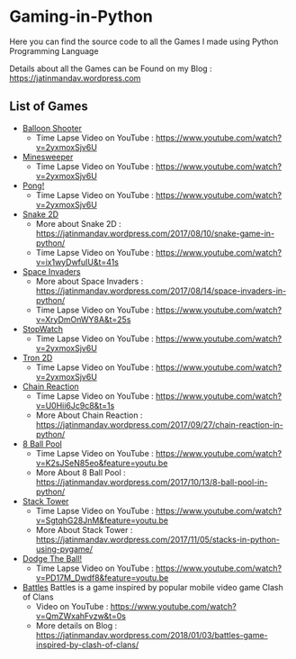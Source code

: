 # Gaming-in-Python

Here you can find the source code to all the Games I made using Python Programming Language

Details about all the Games can be Found on my Blog : https://jatinmandav.wordpress.com

## List of Games
- [Balloon Shooter](BalloonShooter/)
  - Time Lapse Video on YouTube : https://www.youtube.com/watch?v=2yxmoxSjv6U
- [Minesweeper](Minesweeper/)
  - Time Lapse Video on YouTube :  https://www.youtube.com/watch?v=2yxmoxSjv6U
- [Pong!](Pong/)
  - Time Lapse Video on YouTube :  https://www.youtube.com/watch?v=2yxmoxSjv6U
- [Snake 2D](Snake_2d/)
  - More about Snake 2D : https://jatinmandav.wordpress.com/2017/08/10/snake-game-in-python/
  - Time Lapse Video on YouTube : https://www.youtube.com/watch?v=ix1wyDwfuIU&t=41s
- [Space Invaders](Space_Invaders/)
  - More about Space Invaders : https://jatinmandav.wordpress.com/2017/08/14/space-invaders-in-python/
  - Time Lapse Video on YouTube : https://www.youtube.com/watch?v=XryDmOnWY8A&t=25s
- [StopWatch](Stopwatch/)
  - Time Lapse Video on YouTube :  https://www.youtube.com/watch?v=2yxmoxSjv6U
- [Tron 2D](Tron/)
  - Time Lapse Video on YouTube :  https://www.youtube.com/watch?v=2yxmoxSjv6U
- [Chain Reaction](Chain_Reaction/)
  - Time Lapse Video on YouTube : https://www.youtube.com/watch?v=U0Hii6Jc9c8&t=1s
  - More About Chain Reaction : https://jatinmandav.wordpress.com/2017/09/27/chain-reaction-in-python/
- [8 Ball Pool](8_Ball_Pool/)
  - Time Lapse Video on YouTube : https://www.youtube.com/watch?v=K2sJSeN85eo&feature=youtu.be
  - More About 8 Ball Pool : https://jatinmandav.wordpress.com/2017/10/13/8-ball-pool-in-python/
- [Stack Tower](Stack_Tower/)
  - Time Lapse Video on YouTube : https://www.youtube.com/watch?v=SgtqhG28JnM&feature=youtu.be
  - More About Stack Tower : https://jatinmandav.wordpress.com/2017/11/05/stacks-in-python-using-pygame/
- [Dodge The Ball!](Dodge_The_Ball/)
  - Time Lapse Video on YouTube : https://www.youtube.com/watch?v=PD17M_Dwdf8&feature=youtu.be
- [Battles](Battles/)
  Battles is a game inspired by popular mobile video game Clash of Clans
  - Video on YouTube : https://www.youtube.com/watch?v=QmZWxahFvzw&t=0s
  - More details on Blog : https://jatinmandav.wordpress.com/2018/01/03/battles-game-inspired-by-clash-of-clans/
